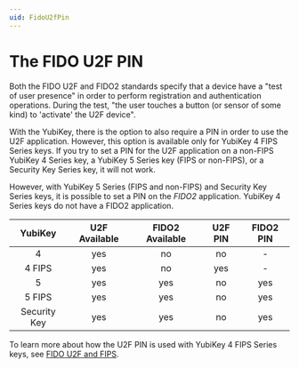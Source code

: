```yaml
---
uid: FidoU2fPin
---
```


<!-- Copyright 2021 Yubico AB

Licensed under the Apache License, Version 2.0 (the "License");
you may not use this file except in compliance with the License.
You may obtain a copy of the License at

    http://www.apache.org/licenses/LICENSE-2.0

Unless required by applicable law or agreed to in writing, software
distributed under the License is distributed on an "AS IS" BASIS,
WITHOUT WARRANTIES OR CONDITIONS OF ANY KIND, either express or implied.
See the License for the specific language governing permissions and
limitations under the License. -->

# The FIDO U2F PIN

Both the FIDO U2F and FIDO2 standards specify that a device have a "test of user presence"
in order to perform registration and authentication operations. During the test,
"the user touches a button (or sensor of some kind) to 'activate' the U2F
device".

With the YubiKey, there is the option to also require a PIN in order to use the U2F
application. However, this option is available only for YubiKey 4 FIPS
Series keys. If you try to set a PIN for the U2F application on a non-FIPS YubiKey 4 Series key,
a YubiKey 5 Series key (FIPS or non-FIPS), or a Security Key Series key, it will not
work.

However, with YubiKey 5 Series (FIPS and non-FIPS) and Security Key Series keys, it 
is possible to set a PIN on the *FIDO2*
application. YubiKey 4 Series keys do not have a FIDO2 application.

| YubiKey      | U2F Available | FIDO2 Available | U2F PIN | FIDO2 PIN |
|:------------:|:-------------:|:---------------:|:-------:|:---------:|
|   4          |      yes      |       no        |   no    |     -     |
|   4 FIPS     |      yes      |       no        |   yes   |     -     |
|   5          |      yes      |       yes       |   no    |    yes    |
|   5 FIPS     |      yes      |       yes       |   no    |    yes    |
| Security Key |      yes      |       yes       |   no    |    yes    |

To learn more about how the U2F PIN is used with YubiKey 4 FIPS
Series keys, see [FIDO U2F and FIPS](fips-mode.md).
